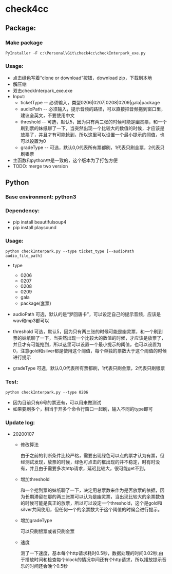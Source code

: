 # check4cc

## Package:
### Make package
```
PyInstaller -F c:\Personal\Git\check4cc\checkInterpark_exe.py
```
### Usage:
+ 点击绿色写着“clone or download”按钮，download zip，下载到本地
+ 解压缩
+ 双击checkInterpark_exe.exe
+ Input:
  + ticketType -- 必须输入，类型0206|0207|0208|0209|gala|package
  + audioPath -- 必须输入，提示音频的路径，可以直接把音频拖到窗口里，建议全英文，不要使用中文
  + threshold -- 可选，默认5，因为只有两三张的时候可能是幽灵票，和一个刷到票的妹纸聊了一下，当突然出现一个比较大的数值的时候，才应该是放票了，并且才有可能抢到，所以这里可以设置一个最小提示的阈值，也可以设置为0
  + gradeType -- 可选，默认0,0代表所有票都刷，1代表只刷金票，2代表只刷银票
+ 主函数和python中是一致的，这个版本为了打包方便
+ TODO: merge two version

## Python

### Base environment: python3

### Dependency:
+ pip install beautifulsoup4
+ pip install playsound

### Usage:
```
python checkInterpark.py --type ticket_type [--audioPath audio_file_path]
```
+ type
  + 0206
  + 0207
  + 0208
  + 0209
  + gala
  + package(套票)
  
+ audioPath
    可选，默认的是“梦回唐卡”，可以设定自己的提示音频，应该是wav和mp3都可以
  
+ threshold
    可选，默认5，因为只有两三张的时候可能是幽灵票，和一个刷到票的妹纸聊了一下，当突然出现一个比较大的数值的时候，才应该是放票了，并且才有可能抢到，所以这里可以设置一个最小提示的阈值，也可以设置为0，注意gold和silver都是使用这个阈值，每个单独的票数大于这个阈值的时候进行提示
    
+ gradeType
    可选，默认0,0代表所有票都刷，1代表只刷金票，2代表只刷银票

### Test:
```
python checkInterpark.py --type 0206
```
+ 因为目前只有6号的票还有，可以用来做测试
+ 如果要刷多个，相当于开多个命令行窗口一起刷，输入不同的type即可

### Update log:
+ 20200107

  + 修改算法

    由于之前的判断条件比较严格，需要出现绿色可以点的票才认为有票，但经测试发现，放票的时候，绿色可点击的框出现的并不稳定，时有时没有，并且由于需要多次http请求，延迟比较大，很可能get不到。
  + 增加threshold

    和一个抢到票的妹纸聊了一下，决定用总票数来作为是否放票的依据，因为长期滞留在那的两三张票可以认为是幽灵票，当出现比较大的余票数值的时候可能是真正的放票，所以可以设定一个threshold，这个是gold和silver共同使用，但任何一个的余票数大于这个阈值的时候会进行提示。
  + 增加gradeType

    可以只刷银票或者只刷金票

  + 速度
    
    测了一下速度，基本每个http请求耗时0.5秒，数据处理的时间0.02秒,由于播放时间和检查每个block的情况中间还有个http请求，所以播放提示音乐的时间还会晚个0.5秒
